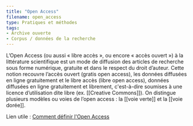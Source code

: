 ```yaml
---
title: "Open Access"
filename: open_access
type: Pratiques et méthodes
tags:
- Archive ouverte
- Corpus / données de la recherche
---
```


L’Open Access (ou aussi « libre accès », ou encore « accès ouvert ») à la littérature scientifique est un mode de diffusion des articles de recherche sous forme numérique, gratuite et dans le respect du droit d’auteur. Cette notion recouvre l’accès ouvert (gratis open access), les données diffusées en ligne gratuitement et le libre accès (libre open access), données diffusées en ligne gratuitement et librement, c'est-à-dire soumises à une licence d’utilisation dite libre (ex. [[Creative Commons]]). On distingue plusieurs modèles ou voies de l’open access : la [[voie verte]] et la [[voie dorée]].

Lien utile : [Comment définir l'Open Access](https://openaccess.couperin.org/comment-definir-lopen-access/)

